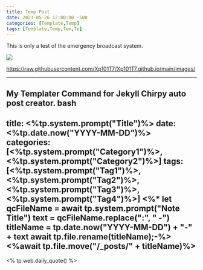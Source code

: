 ```yaml
---
title: Temp Post
date: 2023-05-26 12:00:00 -500
categories: [Template,Temp]
tags: [Template,Temp,Tem,Te]
---
```


This is only a test of the emergency broadcast system.

![](https://raw.githubusercontent.com/Xp101T7/Xp101T7.github.io/main/images/Screenshot%202023-05-06%20194421.png)


https://raw.githubusercontent.com/Xp101T7/Xp101T7.github.io/main/images/

---

My Templater Command for Jekyll Chirpy auto post creator.
bash
---
title: <%tp.system.prompt("Title")%>
date: <%tp.date.now("YYYY-MM-DD")%>
categories: [<%tp.system.prompt("Category1")%>,<%tp.system.prompt("Category2")%>]
tags: [<%tp.system.prompt("Tag1")%>,<%tp.system.prompt("Tag2")%>,<%tp.system.prompt("Tag3")%>,<%tp.system.prompt("Tag4")%>]
<%* let qcFileName = await tp.system.prompt("Note Title")
text = qcFileName.replace(":", " -") 
titleName = tp.date.now("YYYY-MM-DD") + "-" + text 
await tp.file.rename(titleName);-%>
<%await tp.file.move("/_posts/" + titleName)%>
---
<% tp.web.daily_quote() %>